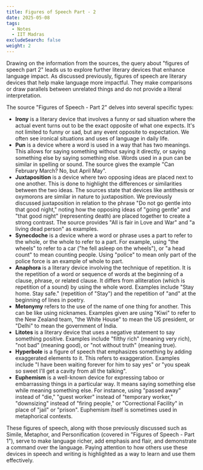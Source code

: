```yaml
---
title: Figures of Speech Part - 2
date: 2025-05-08
tags:
  - Notes 
  - IIT Madras
excludeSearch: false
weight: 2
---
```


Drawing on the information from the sources, the query about "figures of speech part 2" leads us to explore further literary devices that enhance language impact. As discussed previously, figures of speech are literary devices that help make language more impactful. They make comparisons or draw parallels between unrelated things and do not provide a literal interpretation.

The source "Figures of Speech - Part 2" delves into several specific types:

*   **Irony** is a literary device that involves a funny or sad situation where the actual event turns out to be the exact opposite of what one expects. It's not limited to funny or sad, but any event opposite to expectation. We often see ironical situations and uses of language in daily life.
*   **Pun** is a device where a word is used in a way that has two meanings. This allows for saying something without saying it directly, or saying something else by saying something else. Words used in a pun can be similar in spelling or sound. The source gives the example "Can February March? No, but April May".
*   **Juxtaposition** is a device where two opposing ideas are placed next to one another. This is done to highlight the differences or similarities between the two ideas. The sources state that devices like antithesis or oxymorons are similar in nature to juxtaposition. We previously discussed juxtaposition in relation to the phrase "Do not go gentle into that good night," noting how the opposing ideas of "going gentle" and "that good night" (representing death) are placed together to create a strong contrast. The source provides "All is fair in Love and War" and "a living dead person" as examples.
*   **Synecdoche** is a device where a word or phrase uses a part to refer to the whole, or the whole to refer to a part. For example, using "the wheels" to refer to a car ("he fell asleep on the wheels"), or "a head count" to mean counting people. Using "police" to mean only part of the police force is an example of whole to part.
*   **Anaphora** is a literary device involving the technique of repetition. It is the repetition of a word or sequence of words at the beginning of a clause, phrase, or related clause. It differs from alliteration (which is repetition of a sound) by using the whole word. Examples include "Stay home. Stay safe." (repetition of "Stay") and the repetition of "and" at the beginning of lines in poetry.
*   **Metonymy** refers to the use of the name of one thing for another. This can be like using nicknames. Examples given are using "Kiwi" to refer to the New Zealand team, "the White House" to mean the US president, or "Delhi" to mean the government of India.
*   **Litotes** is a literary device that uses a negative statement to say something positive. Examples include "filthy rich" (meaning very rich), "not bad" (meaning good), or "not without truth" (meaning true).
*   **Hyperbole** is a figure of speech that emphasizes something by adding exaggerated elements to it. This refers to exaggeration. Examples include "I have been waiting forever for him to say yes" or "you speak so sweet I'll get a cavity from all the talking".
*   **Euphemism** is a well-known device for expressing taboo or embarrassing things in a particular way. It means saying something else while meaning something else. For instance, using "passed away" instead of "die," "guest worker" instead of "temporary worker," "downsizing" instead of "firing people," or "Correctional Facility" in place of "jail" or "prison". Euphemism itself is sometimes used in metaphorical contexts.

These figures of speech, along with those previously discussed such as Simile, Metaphor, and Personification (covered in "Figures of Speech - Part 1"), serve to make language richer, add emphasis and flair, and demonstrate a command over the language. Paying attention to how others use these devices in speech and writing is highlighted as a way to learn and use them effectively. 
